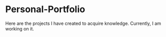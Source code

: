 # Personal-Portfolio
Here are the projects I have created to acquire knowledge.
Currently, I am working on it. 
